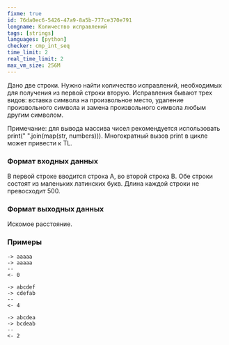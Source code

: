 ```yaml
---
fixme: true
id: 76da0ec6-5426-47a9-8a5b-777ce370e791
longname: Количество исправлений
tags: [strings]
languages: [python]
checker: cmp_int_seq
time_limit: 2
real_time_limit: 2
max_vm_size: 256M
---
```


Дано две строки. Нужно найти количество исправлений, необходимых для получения из первой строки вторую. Исправления бывают трех видов: вставка символа на произвольное место, удаление произвольного символа и замена произвольного символа любым другим символом.

Примечание: для вывода массива чисел рекомендуется использовать print(" ".join(map(str, numbers))). Многократный вызов print в цикле может привести к TL.

### Формат входных данных

В первой строке вводится строка A, во второй строка B. Обе строки состоят из маленьких латинских букв.
Длина каждой строки не превосходит 500.

### Формат выходных данных

Искомое расстояние.

### Примеры

```
-> aaaaa
-> aaaaa
--
<- 0
```

```
-> abcdef
-> cdefab
--
<- 4
```

```
-> abcdea
-> bcdeab
--
<- 2
```
